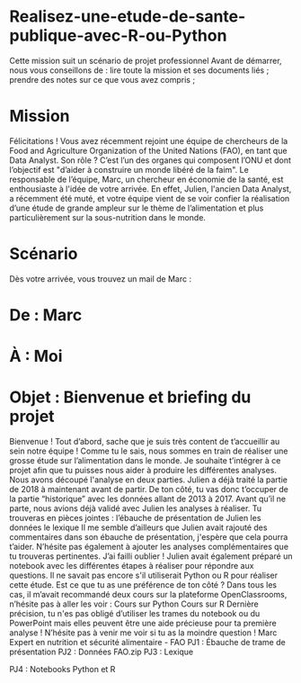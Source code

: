 # Realisez-une-etude-de-sante-publique-avec-R-ou-Python
Cette mission suit un scénario de projet professionnel
Avant de démarrer, nous vous conseillons de :
lire toute la mission et ses documents liés ;
prendre des notes sur ce que vous avez compris ;
# Mission
Félicitations ! Vous avez récemment rejoint une équipe de chercheurs de la Food and Agriculture Organization of the United Nations (FAO), en tant que Data Analyst.
Son rôle ? C’est l’un des organes qui composent l’ONU et dont l’objectif est "d’aider à construire un monde libéré de la faim". 
Le responsable de l’équipe, Marc, un chercheur en économie de la santé, est enthousiaste à l'idée de votre arrivée. En effet, Julien, l'ancien Data Analyst, a récemment été muté, et votre équipe vient de se voir confier la réalisation d’une étude de grande ampleur sur le thème de l’alimentation et plus particulièrement sur la sous-nutrition dans le monde. 
# Scénario
Dès votre arrivée, vous trouvez un mail de Marc  :
# De : Marc
# À : Moi
# Objet : Bienvenue et briefing du projet
Bienvenue ! 
Tout d’abord, sache que je suis très content de t’accueillir au sein notre équipe !
Comme tu le sais, nous sommes en train de réaliser une grosse étude sur l’alimentation dans le monde. Je souhaite t’intégrer à ce projet afin que tu puisses nous aider à produire les différentes analyses. Nous avons découpé l'analyse en deux parties. Julien a déjà traité la partie de 2018 à maintenant avant de partir. De ton côté, tu vas donc t’occuper de la partie “historique” avec les données allant de 2013 à 2017.
Avant qu’il ne parte, nous avions déjà validé avec Julien les analyses à réaliser. 
Tu trouveras en pièces jointes : 
l’ébauche de présentation de Julien
les données
le lexique
Il me semble d’ailleurs que Julien avait rajouté des commentaires dans son ébauche de présentation, j'espère que cela pourra t’aider. 
N’hésite pas également à ajouter les analyses complémentaires que tu trouveras pertinentes. 
J’ai failli oublier ! Julien avait également préparé un notebook avec les différentes étapes à réaliser pour répondre aux questions. Il ne savait pas encore s'il utiliserait Python ou R pour réaliser cette étude. 
Est ce que tu as une préférence de ton côté ? 
Dans tous les cas, il m’avait recommandé deux cours sur la plateforme OpenClassrooms, n’hésite pas à aller les voir :
Cours sur Python 
Cours sur R 
Dernière précision, tu n'es pas obligé d’utiliser les trames du notebook ou du PowerPoint mais elles peuvent être une aide précieuse pour ta première analyse !
N’hésite pas à venir me voir si tu as la moindre question !
Marc
Expert en nutrition et sécurité alimentaire - FAO
PJ1 : Ébauche de trame de présentation
PJ2 : Données FAO.zip
PJ3 : Lexique

PJ4 : Notebooks Python et R
